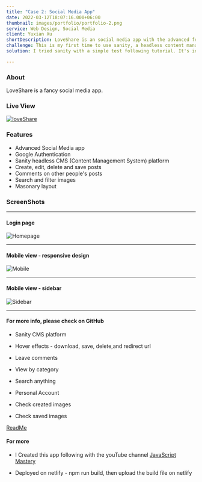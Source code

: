 ```yaml
---
title: "Case 2: Social Media App"
date: 2022-03-12T18:07:16.000+06:00
thumbnail: images/portfolio/portfolio-2.png
service: Web Design, Social Media
client: Yuxian Xu
shortDescription: LoveShare is an social media app with the advanced features. People can sign in with Google account, view other user's image, leave comments, and save favorite image. Users also can upload personal image with description. This app is created by React Js and Sanity CMS platform.
challenge: This is my first time to use sanity, a headless content management platform.
solution: I tried sanity with a simple test following tutorial. It's interesting. Sanity can help manage blog content such as posts, users, and comments.

---
```

### About

LoveShare is a fancy social media app.

### Live View

[![loveShare](https://loveshare.netlify.app/static/media/logo.046cff3d442d03b138b1.png)](https://loveshare.netlify.app)


### Features

- Advanced Social Media app
- Google Authentication
- Sanity headless CMS (Content Management System) platform
- Create, edit, delete and save posts
- Comments on other people's posts
- Search and filter images
- Masonary layout

### ScreenShots

---

#### Login page


![Homepage](https://res.cloudinary.com/zonama/image/upload/v1651167078/portfolio/loveshare-2_g26rbk.png)

---

#### Mobile view - responsive design

![Mobile](https://res.cloudinary.com/zonama/image/upload/v1651167175/portfolio/loveshare-3_caf4lv.png)

---

#### Mobile view - sidebar

![Sidebar](https://res.cloudinary.com/zonama/image/upload/v1651167294/portfolio/loveshare-4_ctn0uh.png)

---

#### For more info, please check on GitHub

- Sanity CMS platform

- Hover effects - download, save, delete,and redirect url

- Leave comments

- View by category

- Search anything

- Personal Account

- Check created images

- Check saved images

[ReadMe](https://github.com/yuxianxu/social-image-sharing/blob/main/README.md)

#### For more

- I Created this app following with the youTube channel [JavaScript Mastery](https://youtu.be/1RHDhtbqo94)

- Deployed on netlify - npm run build, then upload the build file on netlify

